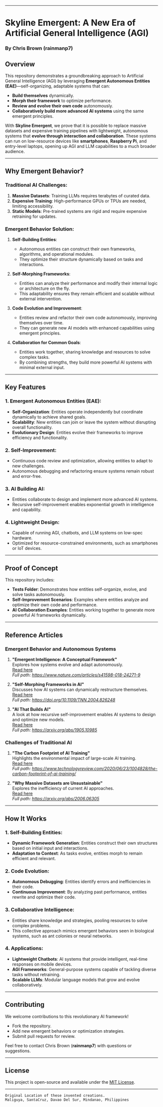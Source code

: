 
---

# **Skyline Emergent: A New Era of Artificial General Intelligence (AGI)**  

### **By Chris Brown (rainmanp7)**  

## **Overview**  
This repository demonstrates a groundbreaking approach to Artificial General Intelligence (AGI) by leveraging **Emergent Autonomous Entities (EAE)**—self-organizing, adaptable systems that can:  
- **Build themselves** dynamically.  
- **Morph their framework** to optimize performance.  
- **Review and evolve their own code** autonomously.  
- **Collaboratively build more advanced AI systems** using the same emergent principles.  

With **Skyline Emergent**, we prove that it is possible to replace massive datasets and expensive training pipelines with lightweight, autonomous systems that **evolve through interaction and collaboration**. These systems can run on low-resource devices like **smartphones**, **Raspberry Pi**, and entry-level laptops, opening up AGI and LLM capabilities to a much broader audience.

---

## **Why Emergent Behavior?**  
### Traditional AI Challenges:
1. **Massive Datasets**: Training LLMs requires terabytes of curated data.  
2. **Expensive Training**: High-performance GPUs or TPUs are needed, limiting accessibility.  
3. **Static Models**: Pre-trained systems are rigid and require expensive retraining for updates.  

### Emergent Behavior Solution:
1. **Self-Building Entities**:
   - Autonomous entities can construct their own frameworks, algorithms, and operational modules.  
   - They optimize their structure dynamically based on tasks and interactions.  

2. **Self-Morphing Frameworks**:
   - Entities can analyze their performance and modify their internal logic or architecture on the fly.  
   - This adaptability ensures they remain efficient and scalable without external intervention.  

3. **Code Evolution and Improvement**:
   - Entities review and refactor their own code autonomously, improving themselves over time.  
   - They can generate new AI models with enhanced capabilities using emergent principles.  

4. **Collaboration for Common Goals**:
   - Entities work together, sharing knowledge and resources to solve complex tasks.  
   - By combining strengths, they build more powerful AI systems with minimal external input.  

---

## **Key Features**  
### 1. **Emergent Autonomous Entities (EAE)**:
- **Self-Organization**: Entities operate independently but coordinate dynamically to achieve shared goals.  
- **Scalability**: New entities can join or leave the system without disrupting overall functionality.  
- **Evolutionary Design**: Entities evolve their frameworks to improve efficiency and functionality.  

### 2. **Self-Improvement**:
- Continuous code review and optimization, allowing entities to adapt to new challenges.  
- Autonomous debugging and refactoring ensure systems remain robust and error-free.  

### 3. **AI Building AI**:
- Entities collaborate to design and implement more advanced AI systems.  
- Recursive self-improvement enables exponential growth in intelligence and capability.  

### 4. **Lightweight Design**:
- Capable of running AGI, chatbots, and LLM systems on low-spec hardware.  
- Optimized for resource-constrained environments, such as smartphones or IoT devices.  

---

## **Proof of Concept**  
This repository includes:
- **Tests Folder**: Demonstrates how entities self-organize, evolve, and solve tasks autonomously.  
- **Self-Improvement Scenarios**: Examples where entities analyze and optimize their own code and performance.  
- **AI Collaboration Examples**: Entities working together to generate more powerful AI frameworks dynamically.  

---

## **Reference Articles**  

### **Emergent Behavior and Autonomous Systems**  
1. **"Emergent Intelligence: A Conceptual Framework"**  
   Explores how systems evolve and adapt autonomously.  
   [Read here](https://www.nature.com/articles/s41598-018-24271-9)  
   *Full path: https://www.nature.com/articles/s41598-018-24271-9*  

2. **"Self-Morphing Frameworks in AI"**  
   Discusses how AI systems can dynamically restructure themselves.  
   [Read here](https://doi.org/10.1109/TNN.2004.826248)  
   *Full path: https://doi.org/10.1109/TNN.2004.826248*  

3. **"AI That Builds AI"**  
   A look at how recursive self-improvement enables AI systems to design and optimize new models.  
   [Read here](https://arxiv.org/abs/1905.10985)  
   *Full path: https://arxiv.org/abs/1905.10985*  

### **Challenges of Traditional AI**  
1. **"The Carbon Footprint of AI Training"**  
   Highlights the environmental impact of large-scale AI training.  
   [Read here](https://www.technologyreview.com/2020/06/23/1004828/the-carbon-footprint-of-ai-training/)  
   *Full path: https://www.technologyreview.com/2020/06/23/1004828/the-carbon-footprint-of-ai-training/*  

2. **"Why Massive Datasets are Unsustainable"**  
   Explores the inefficiency of current AI approaches.  
   [Read here](https://arxiv.org/abs/2006.06305)  
   *Full path: https://arxiv.org/abs/2006.06305*  

---

## **How It Works**  
### **1. Self-Building Entities**:
- **Dynamic Framework Generation**: Entities construct their own structures based on initial input and interactions.  
- **Adaptation to Context**: As tasks evolve, entities morph to remain efficient and relevant.  

### **2. Code Evolution**:
- **Autonomous Debugging**: Entities identify errors and inefficiencies in their code.  
- **Continuous Improvement**: By analyzing past performance, entities rewrite and optimize their code.  

### **3. Collaborative Intelligence**:
- Entities share knowledge and strategies, pooling resources to solve complex problems.  
- This collective approach mimics emergent behaviors seen in biological systems, such as ant colonies or neural networks.  

### **4. Applications**:
- **Lightweight Chatbots**: AI systems that provide intelligent, real-time responses on mobile devices.  
- **AGI Frameworks**: General-purpose systems capable of tackling diverse tasks without retraining.  
- **Scalable LLMs**: Modular language models that grow and evolve collaboratively.  

---

## **Contributing**  
We welcome contributions to this revolutionary AI framework!  
- Fork the repository.  
- Add new emergent behaviors or optimization strategies.  
- Submit pull requests for review.  

Feel free to contact Chris Brown (**rainmanp7**) with questions or suggestions.  

---

## **License**  
This project is open-source and available under the [MIT License](LICENSE).  

---

````
Original Location of these invented creations.
Maliguya, SantaCruz, Davao Del Sur, Mindanao, Philippines 

